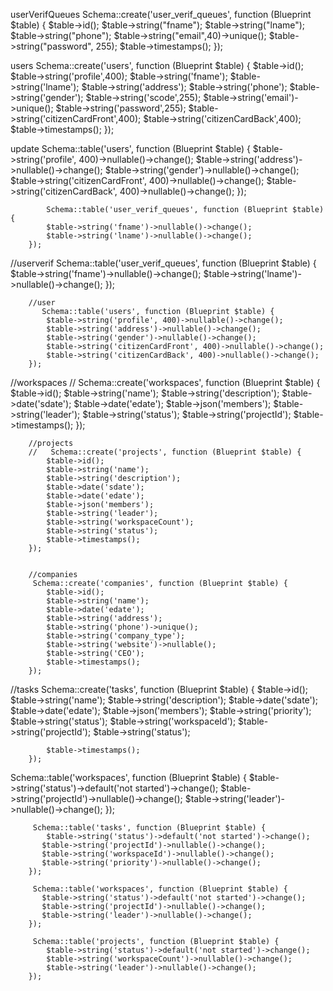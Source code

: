 userVerifQueues
     Schema::create('user_verif_queues', function (Blueprint $table) {
            $table->id();
            $table->string("fname");
            $table->string("lname");
            $table->string("phone");
            $table->string("email",40)->unique();
            $table->string("password", 255);
            $table->timestamps();
        });

users
        Schema::create('users', function (Blueprint $table) {
            $table->id();
             $table->string('profile',400);
            $table->string('fname');
            $table->string('lname');
            $table->string('address');
            $table->string('phone');
            $table->string('gender');
            $table->string('scode',255);
            $table->string('email')->unique();
            $table->string('password',255);
            $table->string('citizenCardFront',400);
            $table->string('citizenCardBack',400);
            $table->timestamps();
        });

update 
   Schema::table('users', function (Blueprint $table) {
            $table->string('profile', 400)->nullable()->change();
            $table->string('address')->nullable()->change();
            $table->string('gender')->nullable()->change();
            $table->string('citizenCardFront', 400)->nullable()->change();
            $table->string('citizenCardBack', 400)->nullable()->change();
        });


            Schema::table('user_verif_queues', function (Blueprint $table) {
            $table->string('fname')->nullable()->change();
            $table->string('lname')->nullable()->change();
        });



//userverif
         Schema::table('user_verif_queues', function (Blueprint $table) {
            $table->string('fname')->nullable()->change();
            $table->string('lname')->nullable()->change();
        });

        //user
           Schema::table('users', function (Blueprint $table) {
            $table->string('profile', 400)->nullable()->change();
            $table->string('address')->nullable()->change();
            $table->string('gender')->nullable()->change();
            $table->string('citizenCardFront', 400)->nullable()->change();
            $table->string('citizenCardBack', 400)->nullable()->change();
        });

//workspaces
        // Schema::create('workspaces', function (Blueprint $table) {
            $table->id();
            $table->string('name');
            $table->string('description');
            $table->date('sdate');
            $table->date('edate');
            $table->json('members');
            $table->string('leader');
            $table->string('status');
            $table->string('projectId');
            $table->timestamps();
        });

        //projects
        //   Schema::create('projects', function (Blueprint $table) {
            $table->id();
            $table->string('name');
            $table->string('description');
            $table->date('sdate');
            $table->date('edate');
            $table->json('members');
            $table->string('leader');
            $table->string('workspaceCount');
            $table->string('status');
            $table->timestamps();
        });

        
        //companies
         Schema::create('companies', function (Blueprint $table) {
            $table->id();
            $table->string('name');
            $table->date('edate');
            $table->string('address');
            $table->string('phone')->unique();
            $table->string('company_type');
            $table->string('website')->nullable();
            $table->string('CEO');
            $table->timestamps();
        });


//tasks
  Schema::create('tasks', function (Blueprint $table) {
            $table->id();
            $table->string('name');
            $table->string('description');
            $table->date('sdate');
            $table->date('edate');
            $table->json('members');
            $table->string('priority');
            $table->string('status');
            $table->string('workspaceId');
            $table->string('projectId');
            $table->string('status');

            $table->timestamps();
        });

 Schema::table('workspaces', function (Blueprint $table) {
           $table->string('status')->default('not started')->change();
           $table->string('projectId')->nullable()->change();
           $table->string('leader')->nullable()->change();
        });

         Schema::table('tasks', function (Blueprint $table) {
            $table->string('status')->default('not started')->change();
           $table->string('projectId')->nullable()->change();
           $table->string('workspaceId')->nullable()->change();
           $table->string('priority')->nullable()->change();
        });

         Schema::table('workspaces', function (Blueprint $table) {
           $table->string('status')->default('not started')->change();
           $table->string('projectId')->nullable()->change();
           $table->string('leader')->nullable()->change();
        });

         Schema::table('projects', function (Blueprint $table) {
            $table->string('status')->default('not started')->change();
            $table->string('workspaceCount')->nullable()->change();
            $table->string('leader')->nullable()->change();
        });